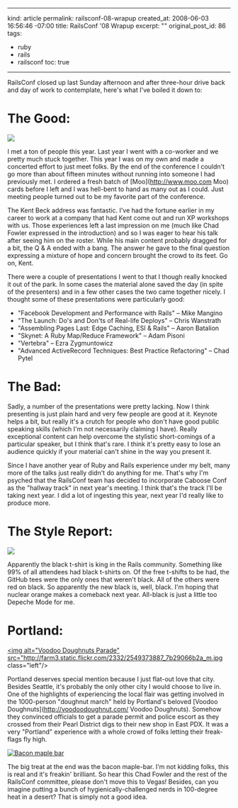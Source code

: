 ----- 
kind: article
permalink: railsconf-08-wrapup
created_at: 2008-06-03 16:56:46 -07:00
title: RailsConf '08 Wrapup
excerpt: ""
original_post_id: 86
tags: 
- ruby
- rails
- railsconf
toc: true
-----
RailsConf closed up last Sunday afternoon and after three-hour drive back and day of work to contemplate, here's what I've boiled it down to:

# The Good:

<img src="http://farm4.static.flickr.com/3122/2547719330_0eae9343db_m.jpg" class="left"/>

I met a ton of people this year. Last year I went with a co-worker and we pretty much stuck together. This year I was on my own and made a concerted effort to just meet folks. By the end of the conference I couldn't go more than about fifteen minutes without running into someone I had previously met. I ordered a fresh batch of [Moo](http://www.moo.com Moo) cards before I left and I was hell-bent to hand as many out as I could. Just meeting people turned out to be my favorite part of the conference.

The Kent Beck address was fantastic. I've had the fortune earlier in my career to work at a company that had Kent come out and run XP workshops with us. Those experiences left a last impression on me (much like Chad Fowler expressed in the introduction) and so I was eager to hear his talk after seeing him on the roster. While his main content probably dragged for a bit, the Q &amp; A ended with a bang. The answer he gave to the final question expressing a mixture of hope and concern brought the crowd to its feet. Go on, Kent.

There were a couple of presentations I went to that I though really knocked it out of the park. In some cases the material alone saved the day (in spite of the presenters) and in a few other cases the two came together nicely. I thought some of these presentations were particularly good:

*  "Facebook Development and Performance with Rails" &#8211; Mike Mangino
*  "The Launch: Do's and Don'ts of Real-life Deploys" &#8211; Chris Wanstrath
*  "Assembling Pages Last: Edge Caching, ESI &amp; Rails" &#8211; Aaron Batalion
*  "Skynet: A Ruby Map/Reduce Framework" &#8211; Adam Pisoni
*  "Vertebra" &#8211; Ezra Zygmuntowicz
*  "Advanced ActiveRecord Techniques: Best Practice Refactoring" &#8211; Chad Pytel

# The Bad:

Sadly, a number of the presentations were pretty lacking. Now I think presenting is just plain hard and very few people are good at it. Keynote helps a bit, but really it's a crutch for people who don't have good public speaking skills (which I'm not necessarily claiming I have). Really exceptional content can help overcome the stylistic short-comings of a particular speaker, but I think that's rare. I think it's pretty easy to lose an audience quickly if your material can't shine in the way you present it.

Since I have another year of Ruby and Rails experience under my belt, many more of the talks just really didn't do anything for me. That's why I'm psyched that the RailsConf team has decided to incorporate Caboose Conf as the "hallway track" in next year's meeting. I think that's the track I'll be taking next year. I did a lot of ingesting this year, next year I'd really like to produce more.

# The Style Report: #

<img src="http://farm3.static.flickr.com/2089/2547838261_48efb49aa8_m.jpg" class="left"/>

Apparently the black t-shirt is king in the Rails community. Something like 99% of all attendees had black t-shirts on. Of the free t-shifts to be had, the GitHub tees were the only ones that weren't black. All of the others were red on black. So apparently the new black is, well, black. I'm hoping that nuclear orange makes a comeback next year. All-black is just a little too Depeche Mode for me.

<div style="clear: both;"></div>

# Portland: #

<a href="http://www.flickr.com/photos/75756154@N00/2549373887/"><img alt="Voodoo Doughnuts Parade" src="http://farm3.static.flickr.com/2332/2549373887_7b29066b2a_m.jpg class="left"/></a>

Portland deserves special mention because I just flat-out love that city. Besides Seattle, it's probably the only other city I would choose to live in. One of the highlights of experiencing the local flair was getting involved in the 1000-person "doughnut march" held by Portland's beloved [Voodoo Doughnuts](http://voodoodoughnut.com/ Voodoo Doughnuts). Somehow they convinced officials to get a parade permit and police escort as they crossed from their Pearl District digs to their new shop in East PDX. It was a very "Portland" experience with a whole crowd of folks letting their freak-flags fly high.

<a href="http://www.flickr.com/photos/36455265@N00/2539344898/"><img alt="Bacon maple bar" src="http://farm3.static.flickr.com/2305/2539344898_ea077b65e6_m.jpg" class="right"/></a>

The big treat at the end was the bacon maple-bar. I'm not kidding folks, this is real and it's freakin' brilliant. So hear this Chad Fowler and the rest of the RailsConf committee, please don't move this to Vegas! Besides, can you imagine putting a bunch of hygienically-challenged nerds in 100-degree heat in a desert? That is simply not a good idea.

<div style="clear: both;"></div>